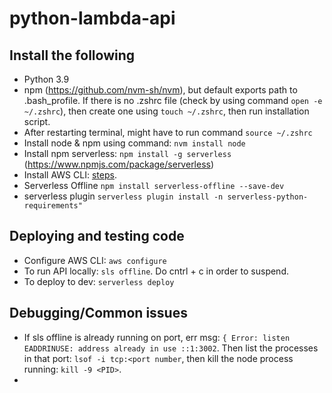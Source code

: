 # python-lambda-api

## Install the following
- Python 3.9
- npm (https://github.com/nvm-sh/nvm), but default exports path to .bash_profile. If there is no .zshrc file (check by using command ```open -e ~/.zshrc```), then create one using ```touch ~/.zshrc```, then run installation script.
- After restarting terminal, might have to run command ```source ~/.zshrc```
- Install node & npm using command: ```nvm install node```
- Install npm serverless: ```npm install -g serverless``` (https://www.npmjs.com/package/serverless)
- Install AWS CLI: [steps](https://docs.aws.amazon.com/cli/latest/userguide/getting-started-install.html).
- Serverless Offline ```npm install serverless-offline --save-dev```
- serverless plugin ``serverless plugin install -n serverless-python-requirements"``

## Deploying and testing code
- Configure AWS CLI: ```aws configure```
- To run API locally: ```sls offline```. Do cntrl + c in order to suspend.
- To deploy to dev: ```serverless deploy```

## Debugging/Common issues
- If sls offline is already running on port, err msg: ```{ Error: listen EADDRINUSE: address already in use ::1:3002```. Then list the processes in that port: ```lsof -i tcp:<port number```, then kill the node process running: ```kill -9 <PID>```.
- 